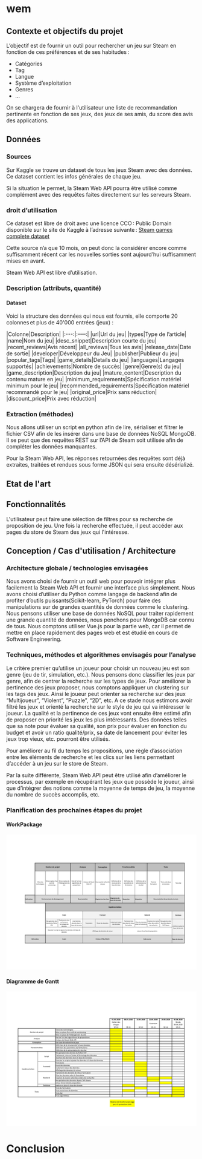 # wem

## Contexte et objectifs du projet

L’objectif est de fournir un outil pour rechercher un jeu sur Steam en fonction de ces préférences et de ses habitudes : 
- Catégories 
- Tag 
- Langue 
- Système d’exploitation 
- Genres 
- … 

On se chargera de fournir à l'utilisateur une liste de recommandation pertinente en fonction de ses jeux, des jeux de ses amis, du score des avis des applications. 

## Données 
### Sources
Sur Kaggle se trouve un dataset de tous les jeux Steam avec des données. Ce dataset contient les infos générales de chaque jeu. 

Si la situation le permet, la Steam Web API pourra être utilisé comme complément avec des requêtes faites directement sur les serveurs Steam. 

### droit d’utilisation 
Ce dataset est libre de droit avec une licence CCO : Public Domain disponible sur le site de Kaggle à l’adresse suivante : 
[Steam games complete dataset](https://www.kaggle.com/trolukovich/steam-games-complete-dataset)

Cette source n’a que 10 mois, on peut donc la considérer encore comme suffisamment récent car les nouvelles sorties sont aujourd’hui suffisamment mises en avant. 

Steam Web API est libre d’utilisation. 

### Description (attributs, quantité) 
#### Dataset
Voici la structure des données qui nous est fournis, elle comporte 20 colonnes et plus de 40'000 entrées (jeux) : 

|Colonne|Description|
|:---:|:–––:|
|url|Url du jeu|
|types|Type de l’article|
|name|Nom du jeu|
|desc_snippet|Description courte du jeu|
|recent_reviews|Avis récent|
|all_reviews|Tous les avis|
|release_date|Date de sortie|
|developer|Développeur du Jeu|
|publisher|Publieur du jeu|
|popular_tags|Tags|
|game_details|Details du jeu|
|languages|Langages supportés|
|achievements|Nombre de succès|
|genre|Genre(s) du jeu|
|game_description|Description du jeu|
|mature_content|Description du contenu mature en jeu|
|minimum_requirements|Spécification matériel minimum pour le jeu|
|recommended_requirements|Spécification matériel recommandé pour le jeu|
|original_price|Prix sans réduction|
|discount_price|Prix avec réduction|
 
### Extraction (méthodes) 
Nous allons utiliser un script en python afin de lire, sérialiser et filtrer le fichier CSV afin de les insérer dans une base de données NoSQL MongoDB. Il se peut que des requêtes REST sur l’API de Steam soit utilisée afin de compléter les données manquantes. 

Pour la Steam Web API, les réponses retournées des requêtes sont déjà extraites, traitées et rendues sous forme JSON qui sera ensuite désérializé. 

## Etat de l'art

## Fonctionnalités
L'utilisateur peut faire une sélection de filtres pour sa recherche de proposition de jeu.
Une fois la recherche effectuée, il peut accéder aux pages du store de Steam des jeux qui l'intéresse.

## Conception / Cas d'utilisation / Architecture
### Architecture globale / technologies envisagées 
Nous avons choisi de fournir un outil web pour pouvoir intégrer plus facilement la Steam Web API et fournir une interface plus simplement. Nous avons choisi d’utiliser du Python comme langage de backend afin de profiter d’outils puissants(Scikit-learn, PyTorch) pour faire des manipulations sur de grandes quantités de données comme le clustering. Nous pensons utiliser une base de données NoSQL pour traiter rapidement une grande quantité de données, nous penchons pour MongoDB car connu de tous. Nous comptons utiliser Vue.js pour la partie web, car il permet de mettre en place rapidement des pages web et est étudié en cours de Software Engineering. 

### Techniques, méthodes et algorithmes envisagés pour l’analyse 
Le critère premier qu’utilise un joueur pour choisir un nouveau jeu est son genre (jeu de tir, simulation, etc.). Nous pensons donc classifier les jeux par genre, afin de centrer la recherche sur les types de jeux. Pour améliorer la pertinence des jeux proposer, nous comptons appliquer un clustering sur les tags des jeux. Ainsi le joueur peut orienter sa recherche sur des jeux “Multijoueur”, “Violent”, “Puzzle”, “2D”, etc. A ce stade nous estimons avoir filtré les jeux et orienté la recherche sur le style de jeu qui va intéresser le joueur. La qualité et la pertinence de ces jeux vont ensuite être estimé afin de proposer en priorité les jeux les plus intéressants. Des données telles que sa note pour évaluer sa qualité, son prix pour évaluer en fonction du budget et avoir un ratio qualité/prix, sa date de lancement pour éviter les jeux trop vieux, etc. pourront être utilisés. 

Pour améliorer au fil du temps les propositions, une règle d’association entre les éléments de recherche et les clics sur les liens permettant d’accéder à un jeu sur le store de Steam. 

Par la suite différente, Steam Web API peut être utilisé afin d’améliorer le processus, par exemple en récupérant les jeux que possède le joueur, ainsi que d’intégrer des notions comme la moyenne de temps de jeu, la moyenne du nombre de succès accomplis, etc. 

### Planification des prochaines étapes du projet 
#### WorkPackage 
![WorkPAckage](documentation/WorkPackage.jpg)
#### Diagramme de Gantt 
![Diagramme de Gantt](documentation/DiagrammedeGantt.jpg)
 
# Conclusion
